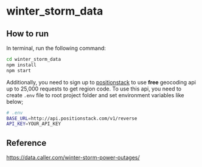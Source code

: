 # winter_storm_data

## How to run

In terminal, run the following command:

```bash
cd winter_storm_data
npm install
npm start
```

Additionally, you need to sign up to [positionstack](http://positionstack.com/)
to use **free** geocoding api up to 25,000 requests to get region code.
To use this api, you need to create `.env` file to root project folder and set environment variables like below;

```bash
# .env
BASE_URL=http://api.positionstack.com/v1/reverse
API_KEY=YOUR_API_KEY
```

## Reference

https://data.caller.com/winter-storm-power-outages/
